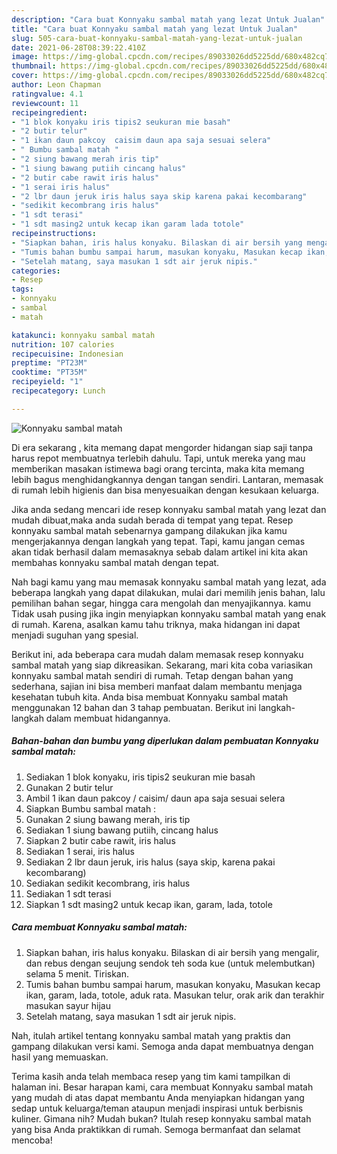 ```yaml
---
description: "Cara buat Konnyaku sambal matah yang lezat Untuk Jualan"
title: "Cara buat Konnyaku sambal matah yang lezat Untuk Jualan"
slug: 505-cara-buat-konnyaku-sambal-matah-yang-lezat-untuk-jualan
date: 2021-06-28T08:39:22.410Z
image: https://img-global.cpcdn.com/recipes/89033026dd5225dd/680x482cq70/konnyaku-sambal-matah-foto-resep-utama.jpg
thumbnail: https://img-global.cpcdn.com/recipes/89033026dd5225dd/680x482cq70/konnyaku-sambal-matah-foto-resep-utama.jpg
cover: https://img-global.cpcdn.com/recipes/89033026dd5225dd/680x482cq70/konnyaku-sambal-matah-foto-resep-utama.jpg
author: Leon Chapman
ratingvalue: 4.1
reviewcount: 11
recipeingredient:
- "1 blok konyaku iris tipis2 seukuran mie basah"
- "2 butir telur"
- "1 ikan daun pakcoy  caisim daun apa saja sesuai selera"
- " Bumbu sambal matah "
- "2 siung bawang merah iris tip"
- "1 siung bawang putiih cincang halus"
- "2 butir cabe rawit iris halus"
- "1 serai iris halus"
- "2 lbr daun jeruk iris halus saya skip karena pakai kecombarang"
- "sedikit kecombrang iris halus"
- "1 sdt terasi"
- "1 sdt masing2 untuk kecap ikan garam lada totole"
recipeinstructions:
- "Siapkan bahan, iris halus konyaku. Bilaskan di air bersih yang mengalir, dan rebus dengan seujung sendok teh soda kue (untuk melembutkan) selama 5 menit. Tiriskan."
- "Tumis bahan bumbu sampai harum, masukan konyaku, Masukan kecap ikan, garam, lada, totole, aduk rata. Masukan telur, orak arik dan terakhir masukan sayur hijau"
- "Setelah matang, saya masukan 1 sdt air jeruk nipis."
categories:
- Resep
tags:
- konnyaku
- sambal
- matah

katakunci: konnyaku sambal matah 
nutrition: 107 calories
recipecuisine: Indonesian
preptime: "PT23M"
cooktime: "PT35M"
recipeyield: "1"
recipecategory: Lunch

---
```



![Konnyaku sambal matah](https://img-global.cpcdn.com/recipes/89033026dd5225dd/680x482cq70/konnyaku-sambal-matah-foto-resep-utama.jpg)

Di era  sekarang , kita memang dapat mengorder hidangan siap saji tanpa harus repot membuatnya terlebih dahulu. Tapi, untuk mereka yang mau memberikan masakan istimewa bagi orang tercinta, maka kita memang lebih bagus menghidangkannya dengan tangan sendiri. Lantaran, memasak di rumah lebih higienis dan bisa menyesuaikan dengan kesukaan keluarga.

Jika anda sedang mencari ide resep konnyaku sambal matah yang lezat dan mudah dibuat,maka anda sudah berada di tempat yang tepat. Resep konnyaku sambal matah  sebenarnya gampang dilakukan jika kamu mengerjakannya dengan langkah yang tepat. Tapi, kamu jangan cemas akan tidak berhasil dalam memasaknya 
sebab dalam artikel ini kita akan membahas konnyaku sambal matah dengan tepat.  



Nah bagi kamu yang mau memasak konnyaku sambal matah yang lezat, ada beberapa langkah yang dapat dilakukan, mulai dari memilih jenis bahan, lalu pemilihan bahan segar, hingga cara mengolah dan menyajikannya. kamu Tidak usah pusing jika ingin menyiapkan konnyaku sambal matah yang enak di rumah. Karena, asalkan kamu  tahu triknya, maka hidangan ini dapat menjadi suguhan yang spesial.

Berikut ini, ada beberapa cara mudah dalam memasak resep konnyaku sambal matah yang siap dikreasikan. Sekarang, mari kita coba variasikan konnyaku sambal matah sendiri di rumah. Tetap dengan bahan yang sederhana, sajian ini bisa memberi manfaat dalam membantu menjaga kesehatan tubuh kita. Anda bisa membuat Konnyaku sambal matah menggunakan 12 bahan dan 3 tahap pembuatan. Berikut ini langkah-langkah dalam membuat hidangannya.

<!--inarticleads1-->

##### Bahan-bahan dan bumbu yang diperlukan dalam pembuatan Konnyaku sambal matah:

1. Sediakan 1 blok konyaku, iris tipis2 seukuran mie basah
1. Gunakan 2 butir telur
1. Ambil 1 ikan daun pakcoy / caisim/ daun apa saja sesuai selera
1. Siapkan  Bumbu sambal matah :
1. Gunakan 2 siung bawang merah, iris tip
1. Sediakan 1 siung bawang putiih, cincang halus
1. Siapkan 2 butir cabe rawit, iris halus
1. Sediakan 1 serai, iris halus
1. Sediakan 2 lbr daun jeruk, iris halus (saya skip, karena pakai kecombarang)
1. Sediakan sedikit kecombrang, iris halus
1. Sediakan 1 sdt terasi
1. Siapkan 1 sdt masing2 untuk kecap ikan, garam, lada, totole




<!--inarticleads2-->

##### Cara membuat Konnyaku sambal matah:

1. Siapkan bahan, iris halus konyaku. Bilaskan di air bersih yang mengalir, dan rebus dengan seujung sendok teh soda kue (untuk melembutkan) selama 5 menit. Tiriskan.
1. Tumis bahan bumbu sampai harum, masukan konyaku, Masukan kecap ikan, garam, lada, totole, aduk rata. Masukan telur, orak arik dan terakhir masukan sayur hijau
1. Setelah matang, saya masukan 1 sdt air jeruk nipis.




Nah, itulah artikel tentang  konnyaku sambal matah  yang praktis dan gampang dilakukan versi kami. Semoga anda dapat membuatnya dengan hasil yang memuaskan. 

Terima kasih anda telah membaca resep yang tim kami tampilkan di halaman ini. Besar harapan kami, cara membuat  Konnyaku sambal matah yang mudah di atas dapat membantu Anda menyiapkan hidangan yang sedap untuk keluarga/teman ataupun menjadi inspirasi untuk berbisnis kuliner. Gimana nih? Mudah bukan? Itulah resep konnyaku sambal matah yang bisa Anda praktikkan di rumah. Semoga bermanfaat dan selamat mencoba!

